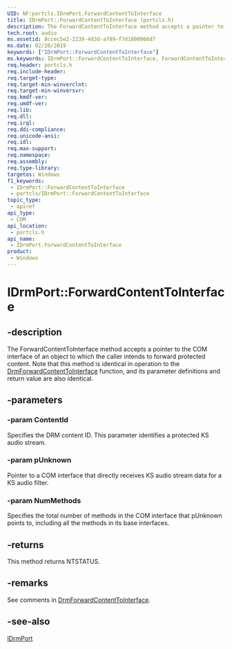 ```yaml
---
UID: NF:portcls.IDrmPort.ForwardContentToInterface
title: IDrmPort::ForwardContentToInterface (portcls.h)
description: The ForwardContentToInterface method accepts a pointer to the COM interface of an object to which the caller intends to forward protected content.
tech.root: audio
ms.assetid: 8ccec5e2-2239-4d3d-a789-f7d1800966d7
ms.date: 02/20/2019
keywords: ["IDrmPort::ForwardContentToInterface"]
ms.keywords: IDrmPort::ForwardContentToInterface, ForwardContentToInterface, IDrmPort.ForwardContentToInterface, IDrmPort::ForwardContentToInterface, IDrmPort.ForwardContentToInterface
req.header: portcls.h
req.include-header: 
req.target-type: 
req.target-min-winverclnt: 
req.target-min-winversvr: 
req.kmdf-ver: 
req.umdf-ver: 
req.lib: 
req.dll: 
req.irql: 
req.ddi-compliance: 
req.unicode-ansi: 
req.idl: 
req.max-support: 
req.namespace: 
req.assembly: 
req.type-library: 
targetos: Windows
f1_keywords:
 - IDrmPort::ForwardContentToInterface
 - portcls/IDrmPort::ForwardContentToInterface
topic_type:
 - apiref
api_type:
 - COM
api_location:
 - portcls.h
api_name:
 - IDrmPort.ForwardContentToInterface
product:
 - Windows
---
```


# IDrmPort::ForwardContentToInterface


## -description

The ForwardContentToInterface method accepts a pointer to the COM interface of an object to which the caller intends to forward protected content. Note that this method is identical in operation to the [DrmForwardContentToInterface](../drmk/nf-drmk-drmforwardcontenttointerface.md) function, and its parameter definitions and return value are also identical.

## -parameters

### -param ContentId

Specifies the DRM content ID. This parameter identifies a protected KS audio stream.

### -param pUnknown

Pointer to a COM interface that directly receives KS audio stream data for a KS audio filter.

### -param NumMethods

Specifies the total number of methods in the COM interface that pUnknown points to, including all the methods in its base interfaces.

## -returns

This method returns NTSTATUS.

## -remarks

See comments in [DrmForwardContentToInterface](../drmk/nf-drmk-drmforwardcontenttointerface.md).

## -see-also

[IDrmPort](nn-portcls-idrmport.md)